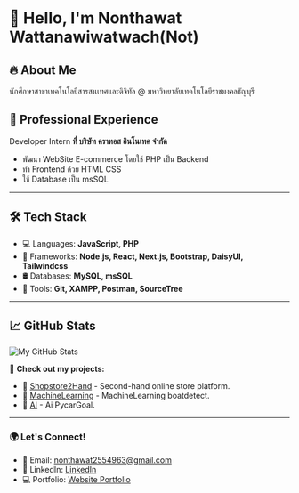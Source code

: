 # 👋 Hello, I'm Nonthawat Wattanawiwatwach(Not)

## 🔥 About Me
นักศึกษาสาขาเทคโนโลยีสารสนเทศและดิจิทัล @ มหาวิทยาลัยเทคโนโลยีราชมงคลธัญบุรี
## 💼 Professional Experience
Developer Intern **ที่ บริษัท คราทอส อินโนเทค จำกัด**
- พัฒนา WebSite E-commerce โดยใช้ PHP เป็น Backend
- ทำ Frontend ด้วย HTML CSS 
- ใช้ Database เป็น msSQL

---

## 🛠 Tech Stack
- 💻 Languages: **JavaScript, PHP**
- 🔧 Frameworks: **Node.js, React, Next.js, Bootstrap, DaisyUI, Tailwindcss**
- 🛢 Databases: **MySQL, msSQL**
- 🔨 Tools: **Git, XAMPP, Postman, SourceTree**

---

## 📈 GitHub Stats
![My GitHub Stats](https://github-readme-stats.vercel.app/api?username=xaviousfelix&show_icons=true&theme=radical)

📌 **Check out my projects:**  
- 🔗 [Shopstore2Hand](https://github.com/xaviousfelix/Shopstore2Hand) - Second-hand online store platform.  
- 🔗 [MachineLearning](https://github.com/xaviousfelix/ML-Project-Nonthawat) - MachineLearning boatdetect.
- 🔗 [AI](https://github.com/xaviousfelix/Ai-Project) - Ai PycarGoal.

---

### 🌍 Let's Connect!
- 📧 Email: nonthawat2554963@gmail.com
- 💼 LinkedIn: [LinkedIn](https://www.linkedin.com/feed/?trk=registration-frontend)  
- 💻 Portfolio: [Website Portfolio](https://yourwebsite.com)  
